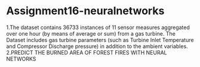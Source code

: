 # Assignment16-neuralnetworks
1.The dataset contains 36733 instances of 11 sensor measures aggregated over one hour (by means of average or sum) from a gas turbine. 
The Dataset includes gas turbine parameters (such as Turbine Inlet Temperature and Compressor Discharge pressure) in addition to the ambient variables.
2.PREDICT THE BURNED AREA OF FOREST FIRES WITH NEURAL NETWORKS
